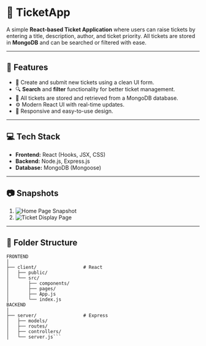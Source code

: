 # 🎫 TicketApp

A simple **React-based Ticket Application** where users can raise tickets by entering a title, description, author, and ticket priority. All tickets are stored in **MongoDB** and can be searched or filtered with ease.

---

## 📌 Features

- 📝 Create and submit new tickets using a clean UI form.
- 🔍 **Search** and **filter** functionality for better ticket management.
- 📂 All tickets are stored and retrieved from a MongoDB database.
- ⚙️ Modern React UI with real-time updates.
- 📱 Responsive and easy-to-use design.

---

## 💻 Tech Stack

- **Frontend:** React (Hooks, JSX, CSS)
- **Backend:** Node.js, Express.js
- **Database:** MongoDB (Mongoose)
---

## 📷 Snapshots

1. ![Home Page Snapshot](./assets/snapshot1.png)  
2. ![Ticket Display Page](./assets/snapshot2.png)

---

## 📁 Folder Structure
```project-root/
FRONTEND
│
├── client/                 # React 
│   ├── public/
│   └── src/
│       ├── components/
│       ├── pages/
│       ├── App.js
│       └── index.js
BACKEND
│
├── server/                 # Express 
│   ├── models/
│   ├── routes/
│   ├── controllers/
│   └── server.js```
